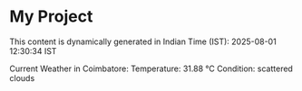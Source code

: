 # My Project

This content is dynamically generated in Indian Time (IST): 2025-08-01 12:30:34 IST


Current Weather in Coimbatore:
Temperature: 31.88 °C
Condition: scattered clouds

